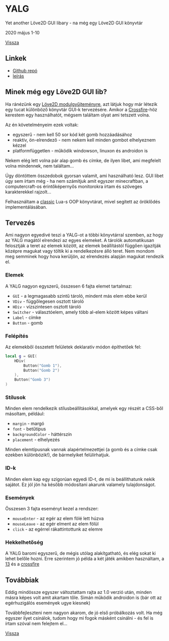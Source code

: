 # YALG

Yet another Löve2D GUI libary - na még egy Löve2D GUI könyvtár

2020 május 1-10

[Vissza](prog.md)

## Linkek

- [Github repó](https://github.com/Sasszem/yalg)
- [leírás](https://github.com/Sasszem/yalg/blob/master/TUTORIAL.MD)

## Minek még egy Löve2D GUI lib?

Ha ránézünk egy [Löve2D modulgyűjteményre](https://github.com/love2d-community/awesome-love2d#ui), azt látjuk hogy már létezik egy tucat különböző könyvtár GUI-k tervezésére. Amikor a [Crossfire](crossfire.md)-höz kerestem egy használhatót, mégsem találtam olyat ami tetszett volna.

Az én követelményeim ezek voltak:

- egyszerű - nem kell 50 sor kód két gomb hozzáadásához
- reaktív, ön-elrendező - nem nekem kell minden gombot elhelyeznem kézzel
- platformfüggetlen - működik windowson, linuxon és androidon is

Nekem elég lett volna pár alap gomb és címke, de ilyen libet, ami megfelelt volna mindennek, nem találtam...

Úgy döntöttem összedobok gyorsan valamit, ami használható lesz. GUI libet úgy sem írtam még - ha nem számítjuk amit egyszer minecraftban, a computercraft-os érintőképernyős monitorokra írtam és szöveges karakterekkel rajzolt...

Felhasználtam a [classic](https://github.com/rxi/classic) Lua-s OOP könyvtárat, mivel segített az öröklődés implementálásában.

## Tervezés

Ami nagyon egyedivé teszi a YALG-ot a többi könyvtárral szemben, az hogy az YALG magától elrendezi az egyes elemeket. A tárolók automatikusan felosztják a teret az elemek között, az elemek beállítástól függően igazítják középre magukat vagy töltik ki a rendelkezésre álló teret. Nem mondom meg semminek hogy hova kerüljön, az elrendezés alapján magukat rendezik el.

### Elemek

A YALG nagyon egyszerű, összesen 6 fajta elemet tartalmaz:

- `GUI` - a legmagasabb szintű tároló, mindent más elem ebbe kerül
- `VDiv` - függőlegesen osztott tároló
- `HDiv` - vízszintesen osztott tároló
- `Switcher` - választóelem, amely több al-elem között képes váltani
- `Label` - címke
- `Button` - gomb


### Felépítés

Az elemekből összetett felületek deklaratív módon építhetőek fel:

```Lua
local g = GUI(
    HDiv(
        Button("Gomb 1"),
        Button("Gomb 2")
    ),
    Button("Gomb 3")
)
```

### Stílusok

Minden elem rendelkezik stílusbeállításokkal, amelyek egy részét a CSS-ből másoltam, például:

- `margin` - margó
- `font` - betűtípus
- `backgroundColor` - háttérszín
- `placement` - elhelyezés

Minden elemtípusnak vannak alapértelmezettjei (a gomb és a címke csak ezekben különbözik!), de bármelyiket felülírhatjuk.

### ID-k

Minden elem kap egy szigorúan egyedi ID-t, de mi is beállíthatunk nekik sajátot. Ez jól jön ha később módosítani akarunk valamely tulajdonságot.

### Események

Összesen 3 fajta eseményt kezel a rendszer:

- `mouseEnter` - az egér az elem fölé lett húzva
- `mouseLeave` - az egér elment az elem fölül
- `click` - az egérrel rákattintottunk az elemre

### Hekkelhetőség

A YALG baromi egyszerű, de mégis utólag alakítgatható, és elég sokat ki lehet belőle hozni. Erre szerintem jó példa a két játék amikben használtam, a [13](13.md) és a [crossfire](crossfire.md)

## Továbbiak

Eddig mindössze egyszer változtattam rajta az 1.0 verzió után, minden másra képes volt amit akartam tőle. Simán működik androidon is (bár ott az egérhuzigálós események ugye kiesnek)

Továbbfejleszteni nem nagyon akarom, de jó első próbálkozás volt. Ha még egyszer ilyet csinálok, tudom hogy mi fogok másként csinálni - és fel is írtam szóval nem felejtem el...

[Vissza](prog.md)
